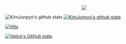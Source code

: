 

<div align=center>
  <img src="https://img.shields.io/badge/React-20232A?style=for-the-badge&logo=react&logoColor=61DAFB" />
 </div>

![KimJunpyo's github stats](https://github-readme-stats.vercel.app/api?username=KimJunpyo&show_icons=true)
[![KimJunpyo's github stats](https://github-readme-stats.vercel.app/api/top-langs/?username=KimJunpyo&show_icons=true&hide_border=true&title_color=004386&icon_color=004386&layout=compact)](https://github.com/KimJunpyo)

[![Hits](https://hits.seeyoufarm.com/api/count/incr/badge.svg?url=https%3A%2F%2Fgithub.com%2FKimJunpyo&count_bg=%2379C83D&title_bg=%23555555&icon=&icon_color=%23E7E7E7&title=hits&edge_flat=false)](https://hits.seeyoufarm.com)

[![Velog's GitHub stats](https://velog-readme-stats.vercel.app/api/badge?name=kimjunpyo)](https://velog.io/@player1552)
